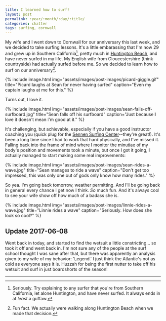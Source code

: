 ```yaml
---
title: I learned how to surf!
layout: post
permalink: :year/:month/:day/:title/
categories: chatter
tags: surfing, cornwall
---
```


My wife and I went down to Cornwall for our anniversary this last week, and we decided to take surfing lessons. It's a little embarassing that I'm now 29 and grew up in Southern California[^1], pretty much in [Huntington Beach](https://www.surfcityusa.com), and have never surfed in my life. My English wife from Gloucestershire (think countryside) had actually surfed before me. So we decided to learn how to surf on our anniversary[^2].

{% include image.html
  img="assets/images/post-images/picard-giggle.gif"
  title="Picard laughs at Sean for never having surfed"
  caption="Even my captain laughs at me for this."
%}

<!-- more -->

Turns out, I love it.

{% include image.html
  img="assets/images/post-images/sean-falls-off-surfboard.jpg"
  title="Sean falls off his surfboard"
  caption="Just because I love it doesn't mean I'm good at it."
%}

It's challenging, but achievable, especially if you have a good instructor coaching you (quick plug for the [Sennen Surfing Center](http://www.sennensurfingcentre.com/)--they're great!). It's been a long time since I had to work that hard physically, and I've missed it. Falling back into the frame of mind where I monitor the minutiae of my body's position and movements took a minute, but once I got it going, I actually managed to start making some real improvements:

{% include image.html
  img="assets/images/post-images/sean-rides-a-wave.jpg"
  title="Sean manages to ride a wave"
  caption="Don't get too impressed, this was only one out of gods only know how many rides."
%}

So yea. I'm going back tomorrow, weather permitting. And I'll be going back in general every chance I get now I think. *So* much fun. And it's always cool to see your wife show off how much of a badass she is.

{% include image.html
  img="assets/images/post-images/linnie-rides-a-wave.jpg"
  title="Linnie rides a wave"
  caption="Seriously. How does she look so cool?"
%}

## Update 2017-06-08

Went back in today, and started to find the wetsuit a little constricting... so took it off and went back in. I'm not sure any of the people at the surf school thought I was sane after that, but there was apparently an analysis given to my wife of my behavior: 'Legend.' I just think the Atlantic's not as cold as everyone says it is. Huzzah for being the first nutter to take off his wetsuit and surf in just boardshorts of the season!


---
[^1]: Seriously. Try explaining to any surfer that you're from Southern California, let alone Huntington, and have never surfed. It always ends in at *least* a guffaw.
[^2]: Fun fact. We actually were walking along Huntington Beach when we made that decision.

